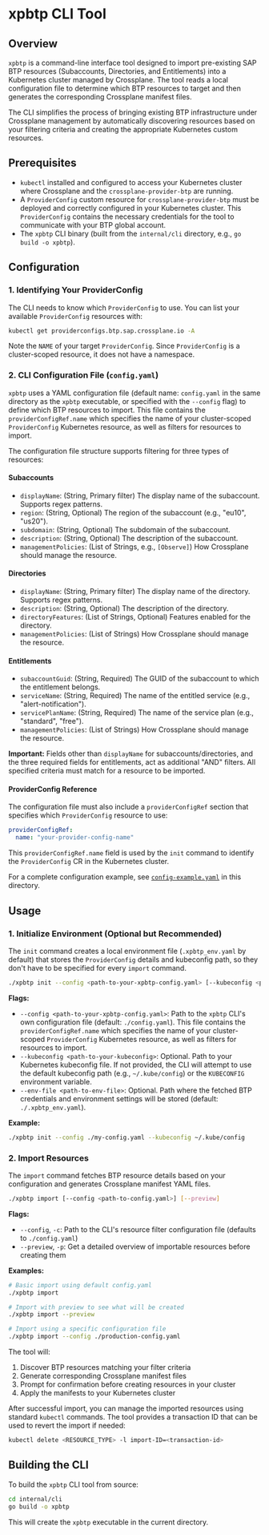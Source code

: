 # xpbtp CLI Tool

## Overview

`xpbtp` is a command-line interface tool designed to import pre-existing SAP BTP resources (Subaccounts, Directories, and Entitlements) into a Kubernetes cluster managed by Crossplane. The tool reads a local configuration file to determine which BTP resources to target and then generates the corresponding Crossplane manifest files.

The CLI simplifies the process of bringing existing BTP infrastructure under Crossplane management by automatically discovering resources based on your filtering criteria and creating the appropriate Kubernetes custom resources.

## Prerequisites

- `kubectl` installed and configured to access your Kubernetes cluster where Crossplane and the `crossplane-provider-btp` are running.
- A `ProviderConfig` custom resource for `crossplane-provider-btp` must be deployed and correctly configured in your Kubernetes cluster. This `ProviderConfig` contains the necessary credentials for the tool to communicate with your BTP global account.
- The `xpbtp` CLI binary (built from the `internal/cli` directory, e.g., `go build -o xpbtp`).

## Configuration

### 1. Identifying Your ProviderConfig

The CLI needs to know which `ProviderConfig` to use. You can list your available `ProviderConfig` resources with:

```bash
kubectl get providerconfigs.btp.sap.crossplane.io -A
```

Note the `NAME` of your target `ProviderConfig`. Since `ProviderConfig` is a cluster-scoped resource, it does not have a namespace.

### 2. CLI Configuration File (`config.yaml`)

`xpbtp` uses a YAML configuration file (default name: `config.yaml` in the same directory as the `xpbtp` executable, or specified with the `--config` flag) to define which BTP resources to import. This file contains the `providerConfigRef.name` which specifies the name of your cluster-scoped `ProviderConfig` Kubernetes resource, as well as filters for resources to import.

The configuration file structure supports filtering for three types of resources:

#### Subaccounts
- `displayName`: (String, Primary filter) The display name of the subaccount. Supports regex patterns.
- `region`: (String, Optional) The region of the subaccount (e.g., "eu10", "us20").
- `subdomain`: (String, Optional) The subdomain of the subaccount.
- `description`: (String, Optional) The description of the subaccount.
- `managementPolicies`: (List of Strings, e.g., `[Observe]`) How Crossplane should manage the resource.

#### Directories
- `displayName`: (String, Primary filter) The display name of the directory. Supports regex patterns.
- `description`: (String, Optional) The description of the directory.
- `directoryFeatures`: (List of Strings, Optional) Features enabled for the directory.
- `managementPolicies`: (List of Strings) How Crossplane should manage the resource.

#### Entitlements
- `subaccountGuid`: (String, Required) The GUID of the subaccount to which the entitlement belongs.
- `serviceName`: (String, Required) The name of the entitled service (e.g., "alert-notification").
- `servicePlanName`: (String, Required) The name of the service plan (e.g., "standard", "free").
- `managementPolicies`: (List of Strings) How Crossplane should manage the resource.

**Important:** Fields other than `displayName` for subaccounts/directories, and the three required fields for entitlements, act as additional "AND" filters. All specified criteria must match for a resource to be imported.

#### ProviderConfig Reference

The configuration file must also include a `providerConfigRef` section that specifies which `ProviderConfig` resource to use:

```yaml
providerConfigRef:
  name: "your-provider-config-name"
```

This `providerConfigRef.name` field is used by the `init` command to identify the `ProviderConfig` CR in the Kubernetes cluster.

For a complete configuration example, see [`config-example.yaml`](config-example.yaml) in this directory.

## Usage

### 1. Initialize Environment (Optional but Recommended)

The `init` command creates a local environment file (`.xpbtp_env.yaml` by default) that stores the `ProviderConfig` details and kubeconfig path, so they don't have to be specified for every `import` command.

```bash
./xpbtp init --config <path-to-your-xpbtp-config.yaml> [--kubeconfig <path-to-your-kubeconfig>] [--env-file <path-to-env-file>]
```

**Flags:**
- `--config <path-to-your-xpbtp-config.yaml>`: Path to the `xpbtp` CLI's own configuration file (default: `./config.yaml`). This file contains the `providerConfigRef.name` which specifies the name of your cluster-scoped `ProviderConfig` Kubernetes resource, as well as filters for resources to import.
- `--kubeconfig <path-to-your-kubeconfig>`: Optional. Path to your Kubernetes kubeconfig file. If not provided, the CLI will attempt to use the default kubeconfig path (e.g., `~/.kube/config`) or the `KUBECONFIG` environment variable.
- `--env-file <path-to-env-file>`: Optional. Path where the fetched BTP credentials and environment settings will be stored (default: `./.xpbtp_env.yaml`).

**Example:**
```bash
./xpbtp init --config ./my-config.yaml --kubeconfig ~/.kube/config
```

### 2. Import Resources

The `import` command fetches BTP resource details based on your configuration and generates Crossplane manifest YAML files.

```bash
./xpbtp import [--config <path-to-config.yaml>] [--preview]
```

**Flags:**
- `--config`, `-c`: Path to the CLI's resource filter configuration file (defaults to `./config.yaml`)
- `--preview`, `-p`: Get a detailed overview of importable resources before creating them

**Examples:**
```bash
# Basic import using default config.yaml
./xpbtp import

# Import with preview to see what will be created
./xpbtp import --preview

# Import using a specific configuration file
./xpbtp import --config ./production-config.yaml
```

The tool will:
1. Discover BTP resources matching your filter criteria
2. Generate corresponding Crossplane manifest files
3. Prompt for confirmation before creating resources in your cluster
4. Apply the manifests to your Kubernetes cluster

After successful import, you can manage the imported resources using standard `kubectl` commands. The tool provides a transaction ID that can be used to revert the import if needed:

```bash
kubectl delete <RESOURCE_TYPE> -l import-ID=<transaction-id>
```

## Building the CLI

To build the `xpbtp` CLI tool from source:

```bash
cd internal/cli
go build -o xpbtp
```

This will create the `xpbtp` executable in the current directory.
